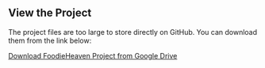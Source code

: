 ## View the Project
The project files are too large to store directly on GitHub. You can download them from the link below:

[Download FoodieHeaven Project from Google Drive](https://drive.google.com/file/d/1qAOdZlpeTMV6TWBkutgbNtPYUVk9siys/view?usp=sharing)
